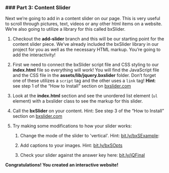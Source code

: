 ### \#\#\# Part 3:  Content Slider

Next we’re going to add in a content slider on our page.  This is very useful to scroll through pictures, text, videos or any other html items on a website.  We’re also going to utilize a library for this called bxSlider.

1. Checkout the **add-slider** branch and this will be our starting point for the content slider piece.  We’ve already included the bxSlider library in our project for you as well as the necessary HTML markup.  You’re going to add the interactivity!

2. First we need to connect the bxSlider script file and CSS styling to our **index.html** file so everything will work!  You will find the JavaScript file and the CSS file in the **assets/lib/jquery.bxslider** folder.  Don’t forget one of these utilizes a `script` tag and the other uses a `link` tag! **Hint**: see step 1 of the “How to Install” section on [bxslider.com](http://bxslider.com)

3. Look at the **index.html** section and see the unordered list element \(`ul` element\) with a bxslider class to see the markup for this slider.

4. Call the **bxSlider** on your content.  Hint: See step 3 of  the “How to Install” section on [bxslider.com](http://bxslider.com/)

5. Try making some modifications to how your slider works:

   1. Change the mode of the slider to 'vertical'. Hint: [bit.ly/bxSExample](http://bit.ly/bxSExample):
   2. Add captions to your images. Hint: [bit.ly/bxSOpts](http://bit.ly/bxSOpts)

   3. Check your slider against the answer key here: [bit.ly/jQFinal](http://bit.ly/jQFinal)

**Congratulations!  You created an interactive website!**

